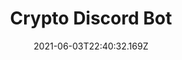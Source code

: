 ---
title: Crypto Discord Bot
date: "2021-06-03T22:40:32.169Z"
category: bot
tags: ['python', 'discord.py', 'alpha vantage api']
image: './image.jpg'
github: 'https://github.com/lumamoto/crypto-discord-bot'
description: "Users can choose a cryptocurrency they want to track and get notified when the exchange rate is above or below user-specified thresholds. The bot also updates its status every 5 minutes to include the current exchange rate. "
---